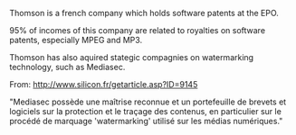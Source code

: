 Thomson is a french company which holds software patents at the EPO.

95% of incomes of this company are related to royalties on software
patents, especially MPEG and MP3.

Thomson has also aquired stategic compagnies on watermarking technology,
such as Mediasec.

From: <http://www.silicon.fr/getarticle.asp?ID=9145>

\"Mediasec possède une maîtrise reconnue et un portefeuille de brevets
et logiciels sur la protection et le traçage des contenus, en
particulier sur le procédé de marquage \'watermarking\' utilisé sur les
médias numériques.\"
